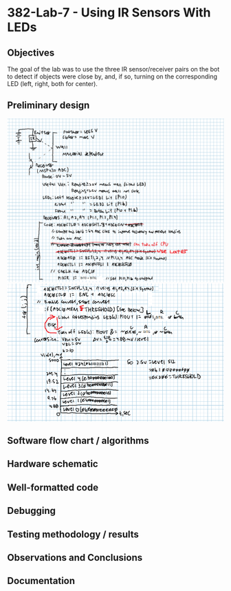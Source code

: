 # 382-Lab-7 - Using IR Sensors With LEDs
## Objectives
The goal of the lab was to use the three IR sensor/receiver pairs on the bot to detect if objects were close by, and, if so, turning on the corresponding LED (left, right, both for center). 
## Preliminary design
![alt text](https://raw.githubusercontent.com/SeanGavan/382-Lab-7/master/Images/Prelab1.PNG "Prelab 1")
![alt text](https://raw.githubusercontent.com/SeanGavan/382-Lab-7/master/Images/Prelab2.PNG "Prelab 2")
## Software flow chart / algorithms

## Hardware schematic

## Well-formatted code

## Debugging

## Testing methodology / results

## Observations and Conclusions

## Documentation
